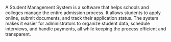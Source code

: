 A Student Management System is a software that helps schools and colleges manage the entire admission process. It allows students to apply online, submit documents, and track their application status. The system makes it easier for administrators to organize student data, schedule interviews, and handle payments, all while keeping the process efficient and transparent.
